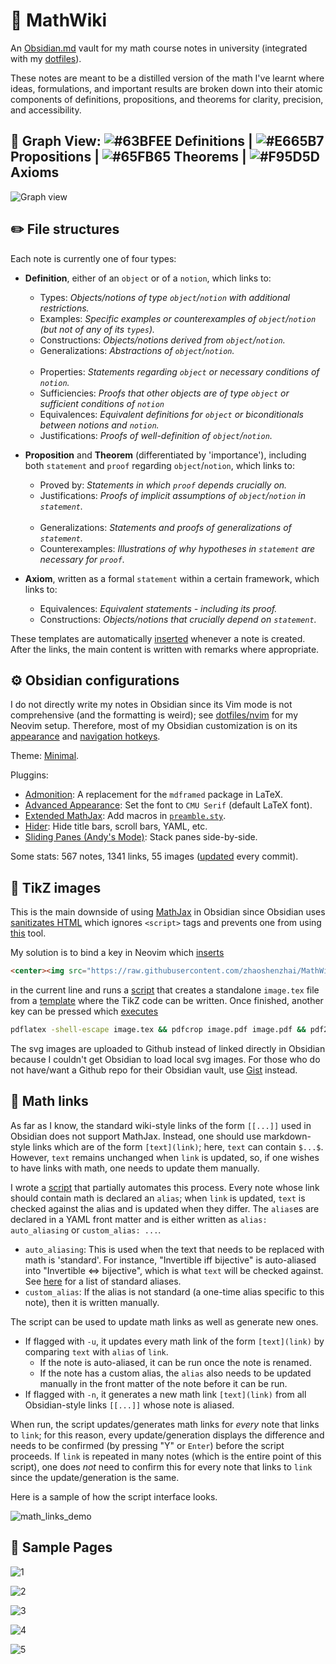 # :pencil: MathWiki

An [Obsidian.md](https://obsidian.md) vault for my math course notes in university (integrated with my [dotfiles](https://github.com/zhaoshenzhai/dotfiles)).

These notes are meant to be a distilled version of the math I've learnt where ideas, formulations, and important results are broken down into their atomic components of definitions, propositions, and theorems for clarity, precision, and accessibility.

## :telescope: Graph View: ![#63BFEE](https://placeholder.pics/svg/15/63BFEE/63BFEE) Definitions | ![#E665B7](https://placeholder.pics/svg/15/E665B7/E665B7) Propositions | ![#65FB65](https://placeholder.pics/svg/15/65FB65/65FB65) Theorems | ![#F95D5D](https://placeholder.pics/svg/15/F95D5D/F95D5D) Axioms

![Graph view](https://raw.githubusercontent.com/zhaoshenzhai/MathWiki/master/.github/graph_view.png)

## :pencil2: File structures

Each note is currently one of four types:

* **Definition**, either of an `object` or of a `notion`, which links to:
    * Types: _Objects/notions of type `object`/`notion` with additional restrictions._
    * Examples: _Specific examples or counterexamples of `object`/`notion` (but not of any of its `types`)._
    * Constructions: _Objects/notions derived from `object`/`notion`._
    * Generalizations: _Abstractions of `object`/`notion`._<br/><br/>
    * Properties: _Statements regarding `object` or necessary conditions of `notion`._
    * Sufficiencies: _Proofs that other objects are of type `object` or sufficient conditions of `notion`_
    * Equivalences: _Equivalent definitions for `object` or biconditionals between notions and `notion`._
    * Justifications: _Proofs of well-definition of `object`/`notion`._

* **Proposition** and **Theorem** (differentiated by 'importance'), including both `statement` and `proof` regarding `object`/`notion`, which links to:
    * Proved by: _Statements in which `proof` depends crucially on._
    * Justifications: _Proofs of implicit assumptions of `object`/`notion` in `statement`._<br/><br/>
    * Generalizations: _Statements and proofs of generalizations of `statement`._
    * Counterexamples: _Illustrations of why hypotheses in `statement` are necessary for `proof`._
* **Axiom**, written as a formal `statement` within a certain framework, which links to:
    * Equivalences: _Equivalent statements - including its proof._
    * Constructions: _Objects/notions that crucially depend on `statement`._

These templates are automatically [inserted][templatesInsert] whenever a note is created. After the links, the main content is written with remarks where appropriate.

## :gear: Obsidian configurations

I do not directly write my notes in Obsidian since its Vim mode is not comprehensive (and the formatting is weird); see [dotfiles/nvim](https://github.com/zhaoshenzhai/dotfiles/tree/master/nvim) for my Neovim setup. Therefore, most of my Obsidian customization is on its [appearance](.obsidian/snippets/) and [navigation hotkeys](.obsidian/hotkeys.json).

Theme: [Minimal](https://github.com/kepano/obsidian-minimal).

Pluggins:
* [Admonition](https://github.com/valentine195/obsidian-admonition): A replacement for the `mdframed` package in LaTeX.
* [Advanced Appearance](https://github.com/kepano/obsidian-advanced-appearance): Set the font to `CMU Serif` (default LaTeX font).
* [Extended MathJax](https://github.com/xldenis/obsidian-latex): Add macros in [`preamble.sty`](preamble.sty).
* [Hider](https://github.com/kepano/obsidian-hider): Hide title bars, scroll bars, YAML, etc.
* [Sliding Panes (Andy's Mode)](https://github.com/deathau/sliding-panes-obsidian): Stack panes side-by-side.

Some stats: 567 notes, 1341 links, 55 images ([updated](https://github.com/zhaoshenzhai/MathWiki/blob/master/.scripts/stats.sh) every commit).

## :art: TikZ images

This is the main downside of using [MathJax](https://www.mathjax.org/) in Obsidian since Obsidian uses [sanitizates HTML](https://help.obsidian.md/Advanced+topics/HTML+sanitization) which ignores `<script>` tags and prevents one from using [this](https://github.com/kisonecat/tikzjax) tool.

My solution is to bind a key in Neovim which [inserts][tikzInsert]
```html
<center><img src="https://raw.githubusercontent.com/zhaoshenzhai/MathWiki/master/Images/UNIQUE_IDENTIFIER/image.svg"></center>
```
in the current line and runs a [script](https://github.com/zhaoshenzhai/MathWiki/blob/master/.image/newTikZ.sh) that creates a standalone `image.tex` file from a [template](https://github.com/zhaoshenzhai/MathWiki/blob/master/.image/imageTemplate.tex) where the TikZ code can be written. Once finished, another key can be pressed which [executes][pdfLaTeXExecute]
```bash
pdflatex -shell-escape image.tex && pdfcrop image.pdf image.pdf && pdf2svg image.pdf image.svg
```
The svg images are uploaded to Github instead of linked directly in Obsidian because I couldn't get Obsidian to load local svg images. For those who do not have/want a Github repo for their Obsidian vault, use [Gist](https://gist.github.com/) instead.

## :link: Math links

As far as I know, the standard wiki-style links of the form `[[...]]` used in Obsidian does not support MathJax. Instead, one should use markdown-style links which are of the form `[text](link)`; here, `text` can contain `$...$`. However, `text` remains unchanged when `link` is updated, so, if one wishes to have links with math, one needs to update them manually.

I wrote a [script](https://github.com/zhaoshenzhai/MathWiki/blob/master/.scripts/mathLinks.sh) that partially automates this process. Every note whose link should contain math is declared an `alias`; when `link` is updated, `text` is checked against the alias and is updated when they differ. The `alias`es are declared in a YAML front matter and is either written as `alias: auto_aliasing` or `custom_alias: ...`.
- `auto_aliasing`: This is used when the text that needs to be replaced with math is 'standard'. For instance, "Invertible iff bijective" is auto-aliased into "Invertible $\Leftrightarrow$ bijective", which is what `text` will be checked against. See [here][standardAlias] for a list of standard aliases.
- `custom_alias`: If the alias is not standard (a one-time alias specific to this note), then it is written manually.

The script can be used to update math links as well as generate new ones.
- If flagged with `-u`, it updates every math link of the form `[text](link)` by comparing `text` with `alias` of `link`.
    - If the note is auto-aliased, it can be run once the note is renamed.
    - If the note has a custom alias, the `alias` also needs to be updated manually in the front matter of the note before it can be run.
- If flagged with `-n`, it generates a new math link `[text](link)` from all Obsidian-style links `[[...]]` whose note is aliased.

When run, the script updates/generates math links for _every_ note that links to `link`; for this reason, every update/generation displays the difference and needs to be confirmed (by pressing "Y" or `Enter`) before the script proceeds. If `link` is repeated in many notes (which is the entire point of this script), one does _not_ need to confirm this for every note that links to `link` since the update/generation is the same.

Here is a sample of how the script interface looks.

![math_links_demo](https://raw.githubusercontent.com/zhaoshenzhai/MathWiki/master/.github/math_links_demo.png)

## :page_with_curl: Sample Pages

![1](https://raw.githubusercontent.com/zhaoshenzhai/MathWiki/master/.github/sample_pages/linear_map.png)

![2](https://raw.githubusercontent.com/zhaoshenzhai/MathWiki/master/.github/sample_pages/function.png)

![3](https://raw.githubusercontent.com/zhaoshenzhai/MathWiki/master/.github/sample_pages/linear_subspace.png)

![4](https://raw.githubusercontent.com/zhaoshenzhai/MathWiki/master/.github/sample_pages/upper_limit_strictly_finer_than_K.png)

![5](https://raw.githubusercontent.com/zhaoshenzhai/MathWiki/master/.github/sample_pages/fundamental_theorem_of_equivalence_relations.png)

[templatesInsert]: https://github.com/zhaoshenzhai/dotfiles/blob/master/nvim/UltiSnips/vimwiki.snippets#L660
[tikzInsert]: https://github.com/zhaoshenzhai/dotfiles/blob/master/nvim/config/MathWiki.vim#L1
[pdfLaTeXExecute]: https://github.com/zhaoshenzhai/dotfiles/blob/master/nvim/config/MathWiki.vim#L2
[standardAlias]: https://github.com/zhaoshenzhai/MathWiki/blob/master/.scripts/mathLinks.sh#L11
